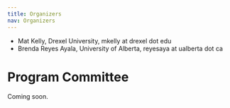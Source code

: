 ```yaml
---
title: Organizers
nav: Organizers
---
```


* Mat Kelly, Drexel University, mkelly at drexel dot edu
* Brenda Reyes Ayala, University of Alberta, reyesaya at ualberta dot ca


# Program Committee

Coming soon.
